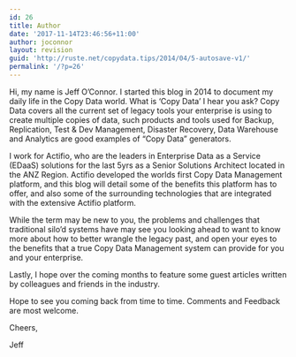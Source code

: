 ```yaml
---
id: 26
title: Author
date: '2017-11-14T23:46:56+11:00'
author: joconnor
layout: revision
guid: 'http://ruste.net/copydata.tips/2014/04/5-autosave-v1/'
permalink: '/?p=26'
---
```


Hi, my name is Jeff O’Connor. I started this blog in 2014 to document my daily life in the Copy Data world. What is ‘Copy Data’ I hear you ask? Copy Data covers all the current set of legacy tools your enterprise is using to create multiple copies of data, such products and tools used for Backup, Replication, Test &amp; Dev Management, Disaster Recovery, Data Warehouse and Analytics are good examples of “Copy Data” generators.

I work for Actifio, who are the leaders in Enterprise Data as a Service (EDaaS) solutions for the last 5yrs as a Senior Solutions Architect located in the ANZ Region. Actifio developed the worlds first Copy Data Management platform, and this blog will detail some of the benefits this platform has to offer, and also some of the surrounding technologies that are integrated with the extensive Actifio platform.

While the term may be new to you, the problems and challenges that traditional silo’d systems have may see you looking ahead to want to know more about how to better wrangle the legacy past, and open your eyes to the benefits that a true Copy Data Management system can provide for you and your enterprise.

Lastly, I hope over the coming months to feature some guest articles written by colleagues and friends in the industry.

Hope to see you coming back from time to time. Comments and Feedback are most welcome.

Cheers,

Jeff